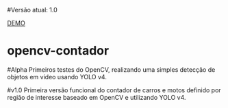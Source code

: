 #Versão atual: 1.0

[DEMO](https://youtu.be/eSDy7Mruq3U)

# opencv-contador
#Alpha
Primeiros testes do OpenCV, realizando uma simples detecção de objetos em vídeo usando YOLO v4.

#v1.0
Primeira versão funcional do contador de carros e motos definido por região de interesse baseado em OpenCV e utilizando YOLO v4.
